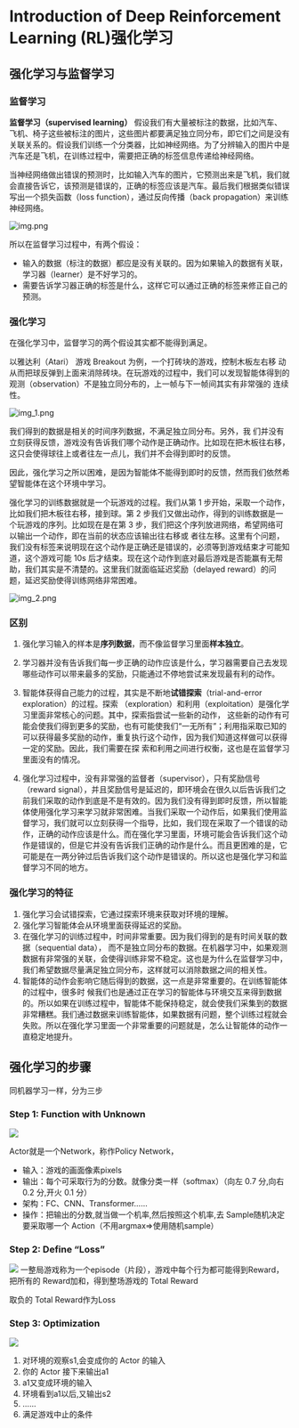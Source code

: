 # Introduction of Deep Reinforcement Learning (RL)强化学习

## 强化学习与监督学习

### 监督学习
**监督学习（supervised learning）** 假设我们有大量被标注的数据，比如汽车、飞机、椅子这些被标注的图片，这些图片都要满足独立同分布，即它们之间是没有关联关系的。假设我们训练一个分类器，比如神经网络。为了分辨输入的图片中是汽车还是飞机，在训练过程中，需要把正确的标签信息传递给神经网络。 

当神经网络做出错误的预测时，比如输入汽车的图片，它预测出来是飞机，我们就会直接告诉它，该预测是错误的，正确的标签应该是汽车。最后我们根据类似错误写出一个损失函数（loss function），通过反向传播（back propagation）来训练神经网络。  



![img.png](img.png)

所以在监督学习过程中，有两个假设：
* 输入的数据（标注的数据）都应是没有关联的。因为如果输入的数据有关联，学习器（learner）是不好学习的。
* 需要告诉学习器正确的标签是什么，这样它可以通过正确的标签来修正自己的预测。

### 强化学习
在强化学习中，监督学习的两个假设其实都不能得到满足。

以雅达利（Atari） 游戏 Breakout 为例，一个打砖块的游戏，控制木板左右移 动从而把球反弹到上面来消除砖块。在玩游戏的过程中，我们可以发现智能体得到的观测（observation）不是独立同分布的，上一帧与下一帧间其实有非常强的 连续性。

![img_1.png](img_1.png)

我们得到的数据是相关的时间序列数据，不满足独立同分布。另外，我 们并没有立刻获得反馈，游戏没有告诉我们哪个动作是正确动作。比如现在把木板往右移，这只会使得球往上或者往左一点儿，我们并不会得到即时的反馈。


因此，强化学习之所以困难，是因为智能体不能得到即时的反馈，然而我们依然希望智能体在这个环境中学习。

强化学习的训练数据就是一个玩游戏的过程。我们从第 1 步开始，采取一个动作，比如我们把木板往右移，接到球。第 2 步我们又做出动作，得到的训练数据是一个玩游戏的序列。比如现在是在第 3 步，我们把这个序列放进网络，希望网络可以输出一个动作，即在当前的状态应该输出往右移或 者往左移。这里有个问题，我们没有标签来说明现在这个动作是正确还是错误的，必须等到游戏结束才可能知道，这个游戏可能 10s 后才结束。现在这个动作到底对最后游戏是否能赢有无帮助，我们其实是不清楚的。这里我们就面临延迟奖励（delayed reward）的问题，延迟奖励使得训练网络非常困难。

![img_2.png](img_2.png)

### 区别
1. 强化学习输入的样本是**序列数据**，而不像监督学习里面**样本独立**。

2. 学习器并没有告诉我们每一步正确的动作应该是什么，学习器需要自己去发现哪些动作可以带来最多的奖励，只能通过不停地尝试来发现最有利的动作。

3. 智能体获得自己能力的过程，其实是不断地**试错探索**（trial-and-error exploration）的过程。探索 （exploration）和利用（exploitation）是强化学习里面非常核心的问题。其中，探索指尝试一些新的动作， 这些新的动作有可能会使我们得到更多的奖励，也有可能使我们“一无所有”；利用指采取已知的可以获得最多奖励的动作，重复执行这个动作，因为我们知道这样做可以获得一定的奖励。因此，我们需要在探 索和利用之间进行权衡，这也是在监督学习里面没有的情况。

4. 强化学习过程中，没有非常强的监督者（supervisor），只有奖励信号（reward signal），并且奖励信号是延迟的，即环境会在很久以后告诉我们之前我们采取的动作到底是不是有效的。因为我们没有得到即时反馈，所以智能体使用强化学习来学习就非常困难。当我们采取一个动作后，如果我们使用监督学习，我们就可以立刻获得一个指导，比如，我们现在采取了一个错误的动作，正确的动作应该是什么。而在强化学习里面，环境可能会告诉我们这个动作是错误的，但是它并没有告诉我们正确的动作是什么。而且更困难的是，它可能是在一两分钟过后告诉我们这个动作是错误的。所以这也是强化学习和监督学习不同的地方。

### 强化学习的特征
1. 强化学习会试错探索，它通过探索环境来获取对环境的理解。
2. 强化学习智能体会从环境里面获得延迟的奖励。
3. 在强化学习的训练过程中，时间非常重要。因为我们得到的是有时间关联的数据（sequential data）， 而不是独立同分布的数据。在机器学习中，如果观测数据有非常强的关联，会使得训练非常不稳定。这也是为什么在监督学习中，我们希望数据尽量满足独立同分布，这样就可以消除数据之间的相关性。
4. 智能体的动作会影响它随后得到的数据，这一点是非常重要的。在训练智能体的过程中，很多时 候我们也是通过正在学习的智能体与环境交互来得到数据的。所以如果在训练过程中，智能体不能保持稳定，就会使我们采集到的数据非常糟糕。我们通过数据来训练智能体，如果数据有问题，整个训练过程就会失败。所以在强化学习里面一个非常重要的问题就是，怎么让智能体的动作一直稳定地提升。


## 强化学习的步骤
同机器学习一样，分为三步

### Step 1: Function with Unknown
![](.RL_images/b55690e2.png)

Actor就是一个Network，称作Policy Network，
* 输入：游戏的画面像素pixels
* 输出：每个可采取行为的分数。就像分类一样（softmax）（向左 0.7 分,向右 0.2 分,开火 0.1 分）
* 架构：FC、CNN、Transformer……
* 操作：把输出的分数,就当做一个机率,然后按照这个机率,去 Sample随机决定要采取哪一个 Action（不用argmax⇒使用随机sample）

### Step 2: Define “Loss”
![](.RL_images/7e83c538.png)
一整局游戏称为一个episode（片段），游戏中每个行为都可能得到Reward，把所有的 Reward加和，得到整场游戏的 Total Reward

取负的 Total Reward作为Loss

### Step 3: Optimization
![](.RL_images/9a093d7b.png)

1. 对环境的观察s1,会变成你的 Actor 的输入
2. 你的 Actor 接下来输出a1
3. a1又变成环境的输入
4. 环境看到a1以后,又输出s2
5. ......
6. 满足游戏中止的条件



